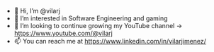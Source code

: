 - 👋 Hi, I’m @vilarj
- 👀 I’m interested in Software Engineering and gaming
- 💞️ I’m looking to continue growing my YouTube channel -> https://www.youtube.com/@vilarj
- 📫 You can reach me at https://www.linkedin.com/in/vilarjimenez/

<!---
vilarj/vilarj is a ✨ special ✨ repository because its `README.md` (this file) appears on your GitHub profile.
You can click the Preview link to take a look at your changes.
--->
